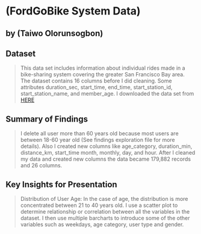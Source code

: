 # (FordGoBike System Data)
## by (Taiwo Olorunsogbon)


## Dataset


> This data set includes information about individual rides made in a bike-sharing system covering the greater San Francisco Bay area. 
> The dataset contains 16 columns before I did cleaning. 
> Some attributes duration_sec, start_time, end_time, start_station_id, start_station_name, and member_age. I downloaded the data set from [HERE](https://www.google.com/url?q=https://video.udacity-data.com/topher/2020/October/5f91cf38_201902-fordgobike-tripdata/201902-fordgobike-tripdata.csv&sa=D&source=editors&ust=1661450964706054&usg=AOvVaw19OjPQn0T98l3DjFpZtq_h)


## Summary of Findings

> I delete all user more than 60 years old because most users are between 18-60 year old (See findings exploration file for more details). Also I created new columns like age_category, duration_min, distance_km, start_time month, monthly, day, and hour. After I cleaned my data and created new columns the data became 179,882 records and 26 columns.


## Key Insights for Presentation

> Distribution of User Age: In the case of age, the distribution is more concentrated between 21 to 40 years old.
> I use a scatter plot to determine relationship or correlation between all the variables in the dataset.
> I then use multiple barcharts to introduce some of the other variables such as weekdays, age category, user type and gender.